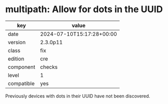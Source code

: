 [//]: # (werk v2)
# multipath: Allow for dots in the UUID

key        | value
---------- | ---
date       | 2024-07-10T15:17:28+00:00
version    | 2.3.0p11
class      | fix
edition    | cre
component  | checks
level      | 1
compatible | yes

Previously devices with dots in their UUID have not been discovered.
